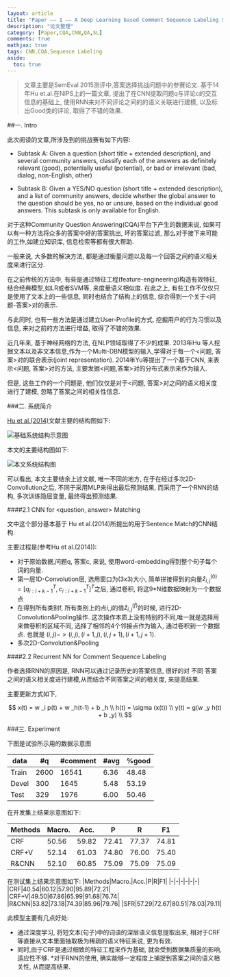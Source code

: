 ```yaml
---
layout: article
title: "Paper —— 1 —— A Deep Learning based Comment Sequence Labeling System for Answer Selection Challenge X. Zhou’15 SemEval 2015"
description: "论文整理"
category: [Paper,CQA,CNN,QA,SL]
comments: true
mathjax: true
tags: CNN,CQA,Sequence Labeling
aside:
  toc: true
---
```

> 文章主要是SemEval 2015测评中,答案选择挑战问题中的参赛论文. 基于14年Hu et.al.在NIPS上的一篇文章, 提出了在CNN提取问题q与评论c的交互信息的基础上, 使用RNN来对不同评论之间的的语义关联进行建模, 以及标出Good类的评论, 取得了不错的效果.


<!--more-->

##一. Intro

此次阅读的文章,所涉及到的挑战赛有如下内容:

* Subtask A: Given a question (short title + extended description), and several community answers, classify each of the answers as
definitely relevant (good),
potentially useful (potential), or
bad or irrelevant (bad, dialog, non-English, other)

* Subtask B: Given a YES/NO question (short title + extended description), and a list of community answers, decide whether the global answer to the question should be yes, no or unsure, based on the individual good answers. This subtask is only available for English.

对于这种Community Question Answering(CQA)平台下产生的数据来说, 如果可以有一种方法将众多的答案中好的答案挑出, 坏的答案过滤, 那么对于接下来可能的工作,如建立知识库, 信息检索等都有很大帮助.

一般来说, 大多数的解决方法, 都是通过衡量问题以及每一个回答之间的语义相关度来进行区分.

在之前传统的方法中, 有些是通过特征工程(feature-engineering)构造有效特征, 结合经典模型,如LR或者SVM等, 来度量语义相似度.  在此之上, 有些工作不仅仅只是使用了文本上的一些信息, 同时也结合了结构上的信息, 综合得到一个关于<问题-答案>对的表示.

与此同时, 也有一些方法是通过建立User-Profile的方式, 挖掘用户的行为习惯以及信息, 来对之前的方法进行增益, 取得了不错的效果.

近几年来, 基于神经网络的方法, 在NLP领域取得了不少的成果. 2013年Hu 等人挖掘文本以及非文本信息,作为一个Multi-DBN模型的输入,学得对于每一个<问题, 答案>对的联合表示(joint representation). 2014年Yu等提出了一个基于CNN, 来表示<问题, 答案>对的方法, 主要发掘<问题,答案>对的分布式表示来作为输入.

但是, 这些工作的一个问题是, 他们仅仅是对于<问题, 答案>对之间的语义相关度进行了建模, 忽略了答案之间的相关性信息.

###二. 系统简介

[Hu et al.(2014)](http://www.hangli-hl.com/uploads/3/1/6/8/3168008/hu-etal-nips2014.pdf)文献主要的结构图如下:

![基础系统结构示意图](http://7u2ldb.com1.z0.glb.clouddn.com/B_HU_CNN_MS.png)

本文的主要结构图如下:

![本文系统结构图](http://7u2ldb.com1.z0.glb.clouddn.com/X_zhou_CNNRNN_QA.png)

可以看出, 本文主要结余上述文献, 唯一不同的地方, 在于在经过多次2D-Convollution之后, 不同于采用MLP来得出最后预测结果, 而采用了一个RNN的结构, 多次训练隐层变量, 最终得出预测结果.

####2.1 CNN for <question, answer> Matching

文中这个部分基本基于 Hu et al.(2014)所提出的用于Sentence Match的CNN结构.

主要过程是(参考Hu et al.(2014)):

* 对于原始数据,问题q, 答案c, 来说, 使用word-embedding得到整个句子每个词的向量.
* 第一层1D-Convolution层, 选用窗口为(3x3)大小, 简单拼接得到的向量$\hat{z} _{i,j}^{(0)} = [q _{i:i+k-1}^T, c_{i:i+k-1}^T]^T$之后, 通过卷积, 将这9*N维数据映射为一个数据点
* 在得到所有类别f, 所有类别上的点$i,j$的值$\hat{z} _{i,j} ^{(f)}$的时候, 进行2D-Convolution&Pooling操作. 这次操作本质上没有特别的不同,唯一就是选择用来做卷积的区域不同, 选择了相邻的4个邻接点作为输入, 通过卷积到一个数据点. 也就是 $(i, j) -> (i,j), (i+1,j), (i,j+1), (i+1,j+1)$.
* 多次2D-Convolution&Pooling

####2.2 Recurrent NN for Comment Sequence Labeling

作者选择RNN的原因是, RNN可以通过记录历史的答案信息, 很好的对 不同 答案之间的语义相关度进行建模,从而结合不同答案之间的相关度, 来提高结果.

主要更新方式如下,

$$
x(t) = w _i p(t) + w _h(t-1) + b _h \\
h(t) = \sigma (x(t))  \\
y(t) = g(w _y h(t) + b _y) \\
$$

###三. Experiment

下图是试验所示用的数据示意图

|data|#q|#comment|#avg|%good|
|-|-|-|-|-|
|Train|2600|16541|6.36|48.48|
|Devel|300|1645|5.48|53.19|
|Test|329|1976|6.00|50.46|

在开发集上结果示意图如下:

|Methods|Macro.|Acc.|P|R|F1|
|-|-|-|-|-|-|
|CRF|50.56|59.82|72.41|77.37|74.81|
|CRF+V|52.14|61.03|74.80|76.00|75.40|
|R&CNN|52.10|60.85|75.09|75.09|75.09|

在测试集上结果示意图如下:
|Methods|Macro.|Acc.|P|R|F1|
|-|-|-|-|-|-|
|CRF|40.54|60.12|57.90|95.89|72.21|
|CRF+V|49.50|67.86|65.99|91.68|76.74|
|R&CNN|53.82|73.18|74.39|85.96|79.76|
|SFR|57.29|72.67|80.51|78.03|79.11|

此模型主要有几点好处:

* 通过深度学习, 将短文本(句子)中的词语的深层语义信息提取出来, 相对于CRF等直接从文本里面抽取极为稀疏的语义特征来说, 更为有效.
* 同时,由于CRF是通过细致的特征工程来作为基础, 就会受到数据集质量的影响, 适应性不够.
*对于RNN的使用, 确实能够一定程度上捕捉到答案之间的语义相关性, 从而提高结果.


